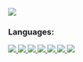 <p align="left"> <a href="https://x.com/aatiqreyas" target="blank"><img src="https://img.shields.io/badge/aatiqreyas-black?style=for-the-badge&logo=x" /></a> </p>

### Languages:
<p align="left">
<a href="./" target="blank"><img src="https://img.shields.io/badge/C-black?style=for-the-badge&logo=c" />
<a href="./" target="blank"><img src="https://img.shields.io/badge/python-black?style=for-the-badge&logo=python" />
<a href="./" target="blank"><img src="https://img.shields.io/badge/C++-black?style=for-the-badge&logo=c%2B%2B"/>
<a href="./" target="blank"><img src="https://img.shields.io/badge/mysql-black?style=for-the-badge&logo=mysql"/>
<a href="./" target="blank"><img src="https://img.shields.io/badge/java-black?style=for-the-badge&logo=openjdk"/>
<a href="./" target="blank"><img src="https://img.shields.io/badge/php-black?style=for-the-badge&logo=php"/>
<a href="./" target="blank"><img src="https://img.shields.io/badge/android-black?style=for-the-badge&logo=android"/>
</p>

